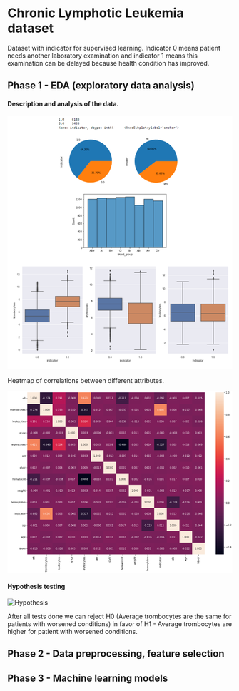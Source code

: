 # Chronic Lymphotic Leukemia dataset

Dataset with indicator for supervised learning. Indicator 0 means patient needs another laboratory examination and indicator 1 means this examination can be delayed because health condition has improved.



## Phase 1 - EDA (exploratory data analysis)

#### Description and analysis of the data.

![EDA](images\EDA.png)

Heatmap of correlations between different attributes.

![correlation heatmap](images\corr_heatmap.png)

#### Hypothesis testing

![Hypothesis](D:\zDokumenty\zPublicGit\JupyterIAU\images\Hypothesis.png)

After all tests done we can reject H0 (Average trombocytes are the same for patients with worsened conditions) in favor of H1 - Average trombocytes are higher for patient with worsened conditions.

## Phase 2 - Data preprocessing, feature selection





## Phase 3 - Machine learning models
